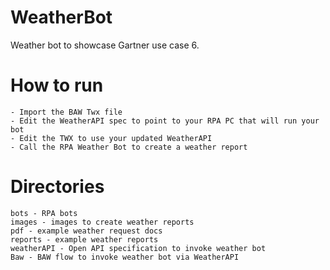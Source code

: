 # WeatherBot
 Weather bot to showcase Gartner use case 6.  
 
# How to run
 ```
 - Import the BAW Twx file 
 - Edit the WeatherAPI spec to point to your RPA PC that will run your bot
 - Edit the TWX to use your updated WeatherAPI
 - Call the RPA Weather Bot to create a weather report
  ```
 
# Directories
 ```
 bots - RPA bots
 images - images to create weather reports
 pdf - example weather request docs
 reports - example weather reports
 weatherAPI - Open API specification to invoke weather bot
 Baw - BAW flow to invoke weather bot via WeatherAPI
 ```
